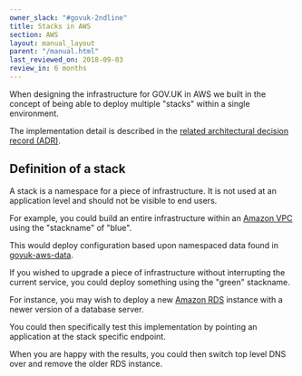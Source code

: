 ```yaml
---
owner_slack: "#govuk-2ndline"
title: Stacks in AWS
section: AWS
layout: manual_layout
parent: "/manual.html"
last_reviewed_on: 2018-09-03
review_in: 6 months
---
```


When designing the infrastructure for GOV.UK in AWS we built in the concept of
being able to deploy multiple "stacks" within a single environment.

The implementation detail is described in the
[related architectural decision record (ADR)][adr].

## Definition of a stack

A stack is a namespace for a piece of infrastructure. It is not used at an
application level and should not be visible to end users.

For example, you could build an entire infrastructure within an
[Amazon VPC][amazon-vpc] using the "stackname" of "blue".

This would deploy configuration based upon namespaced data found in
[govuk-aws-data][].

If you wished to upgrade a piece of infrastructure without interrupting the
current service, you could deploy something using the "green" stackname.

For instance, you may wish to deploy a new [Amazon RDS][amazon-rds] instance
with a newer version of a database server.

You could then specifically test this implementation by pointing an application
at the stack specific endpoint.

When you are happy with the results, you could then switch top level DNS over
and remove the older RDS instance.

[adr]: https://github.com/alphagov/govuk-aws/blob/master/doc/architecture/decisions/0015-dns-infrastructure.md
[amazon-vpc]: https://aws.amazon.com/vpc
[amazon-rds]: https://aws.amazon.com/rds/
[govuk-aws-data]: https://github.com/alphagov/govuk-aws-data

